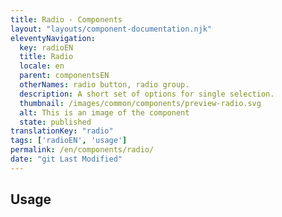 ```yaml
---
title: Radio - Components
layout: "layouts/component-documentation.njk"
eleventyNavigation:
  key: radioEN
  title: Radio
  locale: en
  parent: componentsEN
  otherNames: radio button, radio group.
  description: A short set of options for single selection.
  thumbnail: /images/common/components/preview-radio.svg
  alt: This is an image of the component
  state: published
translationKey: "radio"
tags: ['radioEN', 'usage']
permalink: /en/components/radio/
date: "git Last Modified"
---
```


## Usage